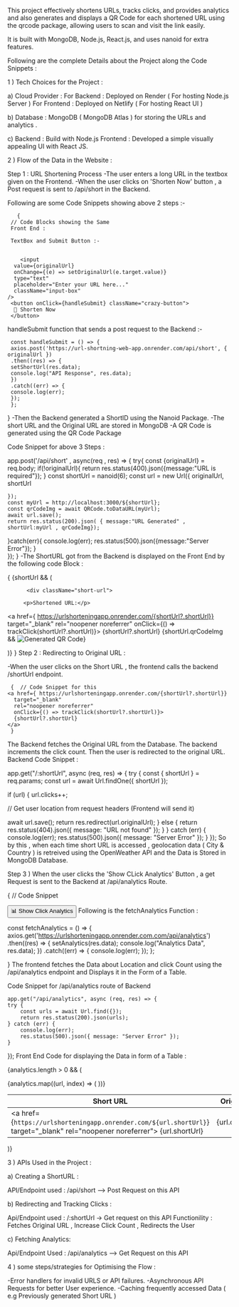 This project effectively shortens URLs, tracks clicks, and provides analytics and also generates and displays a QR Code for each shortened URL using the qrcode package, allowing users to scan and visit the link easily.

It is built with MongoDB, Node.js, React.js, and uses nanoid  for extra features.

Following are the complete Details about the Project along the Code Snippets :

1 ) Tech Choices for the Project :

a) Cloud Provider : For Backend : Deployed on Render ( For hosting Node.js Server ) For Frontend : Deployed on Netlify ( For hosting React UI )

b) Database : MongoDB ( MongoDB Atlas ) for storing the URLs and analytics .

c) Backend : Build with Node.js Frontend : Developed a simple visually appealing UI with React JS.

2 ) Flow of the Data in the Website :

Step 1 : URL Shortening Process
-The user enters a long URL in the textbox given on the Frontend. -When the user clicks on 'Shorten Now' button , a Post request is sent to /api/short in the Backend.

Following are some Code Snippets showing above 2 steps :-

       {
     // Code Blocks showing the Same 
     Front End : 

     TextBox and Submit Button :- 
        
        
        <input
      value={originalUrl}
      onChange={(e) => setOriginalUrl(e.target.value)}
      type="text"
      placeholder="Enter your URL here..."
      className="input-box"
    />
     <button onClick={handleSubmit} className="crazy-button">
      🚀 Shorten Now
     </button>
handleSubmit function that sends a post request to the Backend :-

     const handleSubmit = () => {
     axios.post('https://url-shortning-web-app.onrender.com/api/short', { originalUrl })
     .then((res) => {
     setShortUrl(res.data);
     console.log("API Response", res.data);
     })
     .catch((err) => {
     console.log(err);
     });
     };

  }
-Then the Backend generated a ShortID using the Nanoid Package. -The short URL and the Original URL are stored in MongoDB -A QR Code is generated using the QR Code Package

Code Snippet for above 3 Steps :

  app.post('/api/short' , async(req , res) => {
  try{
    const {originalUrl} = req.body;
        if(!originalUrl){
            return res.status(400).json({message:"URL is required"});
        }
        const shortUrl = nanoid(6);
        const url = new Url({
        originalUrl,
        shortUrl
    
    });
    const myUrl = http://localhost:3000/${shortUrl};
    const qrCodeImg = await QRCode.toDataURL(myUrl);
    await url.save();
    return res.status(200).json( { message:"URL Generated" , shortUrl:myUrl , qrCodeImg});

}catch(err){
    console.log(err);
    res.status(500).json({message:"Server Error"});
}   
});
}
-The ShortURL got from the Backend is displayed on the Front End by the following code Block :

 {
      {shortUrl && (
         
          <div className="short-url">
       
         <p>Shortened URL:</p>

 <a href={ https://urlshorteningapp.onrender.com/{shortUrl?.shortUrl}} 
   target="_blank" 
   rel="noopener noreferrer"
   onClick={() => trackClick(shortUrl?.shortUrl)}>
   {shortUrl?.shortUrl}
</a>
{shortUrl.qrCodeImg && <img src={shortUrl.qrCodeImg} alt="Generated QR Code" />}
 </div>
)}
}
Step 2 : Redirecting to Original URL :

-When the user clicks on the Short URL , the frontend calls the backend /shortUrl endpoint.

     {  // Code Snippet for this 
    <a href={ https://urlshorteningapp.onrender.com/{shortUrl?.shortUrl}} 
      target="_blank" 
      rel="noopener noreferrer"
      onClick={() => trackClick(shortUrl?.shortUrl)}>
      {shortUrl?.shortUrl}
    </a>
     } 

The Backend fetches the Original URL from the Database.
The backend increments the click count.
Then the user is redirected to the original URL.
Backend Code Snippet :

app.get("/:shortUrl", async (req, res) => {
    try {
        const { shortUrl } = req.params;
        const url = await Url.findOne({ shortUrl });

 if (url) {
    url.clicks++;

 // Get user location from request headers (Frontend will send it)


   await url.save();
   return res.redirect(url.originalUrl);
  } else {
            return res.status(404).json({ message: "URL not found" });
  }
    } catch (err) {
        console.log(err);
        res.status(500).json({ message: "Server Error" });
  }
});
So by this , when each time short URL is accessed , geolocation data ( City & Country ) is retreived using the OpenWeather API and the Data is Stored in MongoDB Database.

Step 3 ) When the user clicks the 'Show CLick Analytics' Button , a get Request is sent to the Backend at /api/analytics Route.

{ // Code Snippet

<button onClick={fetchAnalytics} className="analytics-button">
    📊 Show Click Analytics
 </button>
Following is the fetchAnalytics Function :

 const fetchAnalytics = () => {
 axios.get('https://urlshorteningapp.onrender.com.com/api/analytics')
 .then((res) => {
 setAnalytics(res.data);
 console.log("Analytics Data", res.data);
 })
.catch((err) => {
 console.log(err);
 });
};

}
The frontend fetches the Data about Location and click Count using the /api/analytics endpoint and Displays it in the Form of a Table.

Code Snippet for /api/analytics route of Backend

    app.get("/api/analytics", async (req, res) => {
    try {
        const urls = await Url.find({});
        return res.status(200).json(urls);
    } catch (err) {
        console.log(err);
        res.status(500).json({ message: "Server Error" });
    }
});
Front End Code for displaying the Data in form of a Table :

{analytics.length > 0 && (
          <div className="analytics-container">
            <table className="analytics-table">
              <thead>
                <tr>
                  <th>Short URL</th>
                  <th>Original URL</th>
                  <th>Clicks</th>
                </tr>
              </thead>
              <tbody>
                {analytics.map((url, index) => (
                  <tr key={index}>
                    <td>
                      <a href={`https://urlshorteningapp.onrender.com/${url.shortUrl}`} target="_blank" rel="noopener noreferrer">
                        {url.shortUrl}
                      </a>
                    </td>
                    <td>{url.originalUrl}</td>
                    <td>{url.clicks}</td>
                  </tr>
                ))}
              </tbody>
            </table>
          </div>
        )}

3 ) APIs Used in the Project :

a) Creating a ShortURL :

API/Endpoint used : /api/short --> Post Request on this API

b) Redirecting and Tracking Clicks :

Api/Endpoint used : /:shortUrl -> Get request on this API Functionility : Fetches Original URL , Increase Click Count  , Redirects the User

c) Fetching Analytics:

Api/Endpoint Used : /api/analytics --> Get Request on this API


4 ) some steps/strategies for Optimising the Flow :

-Error handlers for invalid URLS or API failures. -Asynchronous API Requests for better User experience. -Caching frequently accessed Data ( e.g Previously generated Short URL )
